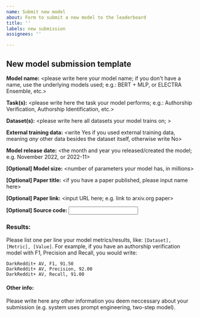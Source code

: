```yaml
---
name: Submit new model
about: Form to submit a new model to the leaderboard
title: ''
labels: new submission
assignees: ''

---
```


## New model submission template

**Model name:** <please write here your model name; if you don't have a name, use the underlying models used; e.g.: BERT + MLP, or ELECTRA Ensemble, etc.>

**Task(s):** <please write here the task your model performs; e.g.: Authorship Verification, Authorship Identification, etc.>
 
**Dataset(s):** <please write here all datasets your model trains on; >

**External training data:** <write Yes if you used external training data, meaning *any* other data besides the dataset itself, otherwise write No>

**Model release date:** <the month and year you released/created the model; e.g. November 2022, or 2022-11>

**[Optional] Model size:** <number of parameters your model has, in millions>

**[Optional] Paper title:** <if you have a paper published, please input name here>

**[Optional] Paper link:** <input URL here; e.g. link to arxiv.org paper>

**[Optional] Source code:** <input link to Github or other code repository here>

### Results:

Please list one per line your model metrics/results, like: ``[Dataset], [Metric], [Value]``. For example, if you have an
authorship verification model with F1, Precision and Recall, you would write:
```
DarkReddit+ AV, F1, 91.50
DarkReddit+ AV, Precision, 92.00
DarkReddit+ AV, Recall, 91.00
```

#### Other info:

Please write here any other information you deem neccessary about your submission (e.g. system uses prompt engineering, two-step model).

